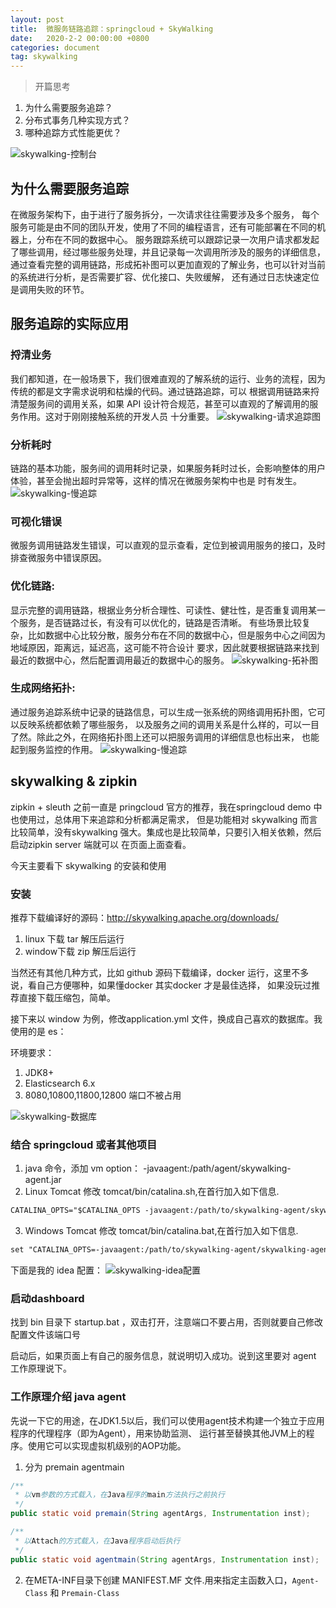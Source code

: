 ```yaml
---
layout: post
title:  微服务链路追踪：springcloud + SkyWalking
date:   2020-2-2 00:00:00 +0800
categories: document
tag: skywalking
---
```


>开篇思考
1.	为什么需要服务追踪？
2.	分布式事务几种实现方式？
3.	哪种追踪方式性能更优？

![skywalking-控制台](https://torgor.github.io/styles/images/skywalking/skywalking-dashboard.png) 

## 为什么需要服务追踪
在微服务架构下，由于进行了服务拆分，一次请求往往需要涉及多个服务，
每个服务可能是由不同的团队开发，使用了不同的编程语言，还有可能部署在不同的机器上，分布在不同的数据中心。
服务跟踪系统可以跟踪记录一次用户请求都发起了哪些调用，经过哪些服务处理，并且记录每一次调用所涉及的服务的详细信息，
通过查看完整的调用链路，形成拓补图可以更加直观的了解业务，也可以针对当前的系统进行分析，是否需要扩容、优化接口、失败缓解，
还有通过日志快速定位是调用失败的环节。

## 服务追踪的实际应用

### 捋清业务
我们都知道，在一般场景下，我们很难直观的了解系统的运行、业务的流程，因为传统的都是文字需求说明和枯燥的代码。通过链路追踪，可以
根据调用链路来捋清楚服务间的调用关系，如果 API 设计符合规范，甚至可以直观的了解调用的服务作用。这对于刚刚接触系统的开发人员
十分重要。
![skywalking-请求追踪图](https://torgor.github.io/styles/images/skywalking/skywalking-trace.png) 


### 分析耗时
链路的基本功能，服务间的调用耗时记录，如果服务耗时过长，会影响整体的用户体验，甚至会抛出超时异常等，这样的情况在微服务架构中也是
时有发生。
![skywalking-慢追踪](https://torgor.github.io/styles/images/skywalking/dashboard-endpoint.png) 


### 可视化错误
微服务调用链路发生错误，可以直观的显示查看，定位到被调用服务的接口，及时排查微服务中错误原因。

### 优化链路:
显示完整的调用链路，根据业务分析合理性、可读性、健壮性，是否重复调用某一个服务，是否链路过长，有没有可以优化的，链路是否清晰。
有些场景比较复杂，比如数据中心比较分散，服务分布在不同的数据中心，但是服务中心之间因为地域原因，距离远，延迟高，这可能不符合设计
要求，因此就要根据链路来找到最近的数据中心，然后配置调用最近的数据中心的服务。
![skywalking-拓补图](https://torgor.github.io/styles/images/skywalking/skywalking-trace-detail.png) 


### 生成网络拓扑:
通过服务追踪系统中记录的链路信息，可以生成一张系统的网络调用拓扑图，它可以反映系统都依赖了哪些服务，
以及服务之间的调用关系是什么样的，可以一目了然。除此之外，在网络拓扑图上还可以把服务调用的详细信息也标出来，
也能起到服务监控的作用。
![skywalking-慢追踪](https://torgor.github.io/styles/images/skywalking/skywalking-tuobu-detail.png) 


## skywalking & zipkin
zipkin + sleuth 之前一直是 pringcloud 官方的推荐，我在springcloud demo 中也使用过，总体用下来追踪和分析都满足需求，
但是功能相对 skywalking 而言比较简单，没有skywalking 强大。集成也是比较简单，只要引入相关依赖，然后启动zipkin server 端就可以
在页面上面查看。

今天主要看下 skywalking 的安装和使用

### 安装

推荐下载编译好的源码：http://skywalking.apache.org/downloads/
1. linux 下载 tar 解压后运行 
2. window下载 zip 解压后运行

当然还有其他几种方式，比如 github 源码下载编译，docker 运行，这里不多说，看自己方便哪种，如果懂docker 其实docker 才是最佳选择，
如果没玩过推荐直接下载压缩包，简单。

接下来以 window 为例，修改application.yml 文件，换成自己喜欢的数据库。我使用的是 es：

环境要求：
1. JDK8+
2. Elasticsearch 6.x
3. 8080,10800,11800,12800 端口不被占用

![skywalking-数据库](https://torgor.github.io/styles/images/skywalking/skywalking-application-storage.png)

### 结合 springcloud 或者其他项目
1. java 命令，添加 vm option： -javaagent:/path/agent/skywalking-agent.jar 
2. Linux Tomcat 修改 tomcat/bin/catalina.sh,在首行加入如下信息.
```xml
CATALINA_OPTS="$CATALINA_OPTS -javaagent:/path/to/skywalking-agent/skywalking-agent.jar"; export CATALINA_OPTS
```
3. Windows Tomcat 修改 tomcat/bin/catalina.bat,在首行加入如下信息.
```xml
set "CATALINA_OPTS=-javaagent:/path/to/skywalking-agent/skywalking-agent.jar"
```
下面是我的 idea 配置：
![skywalking-idea配置](https://torgor.github.io/styles/images/skywalking/vm-option.png)

### 启动dashboard
找到 bin 目录下 startup.bat ，双击打开，注意端口不要占用，否则就要自己修改配置文件该端口号

启动后，如果页面上有自己的服务信息，就说明切入成功。说到这里要对 agent 工作原理说下。

### 工作原理介绍 java agent
先说一下它的用途，在JDK1.5以后，我们可以使用agent技术构建一个独立于应用程序的代理程序（即为Agent），用来协助监测、
运行甚至替换其他JVM上的程序。使用它可以实现虚拟机级别的AOP功能。

1. 分为 premain agentmain 
```java
/**
 * 以vm参数的方式载入，在Java程序的main方法执行之前执行
 */
public static void premain(String agentArgs, Instrumentation inst);

/**
 * 以Attach的方式载入，在Java程序启动后执行
 */
public static void agentmain(String agentArgs, Instrumentation inst);
```

2. 在META-INF目录下创建 MANIFEST.MF 文件.用来指定主函数入口，``Agent-Class`` 和 ``Premain-Class``

















